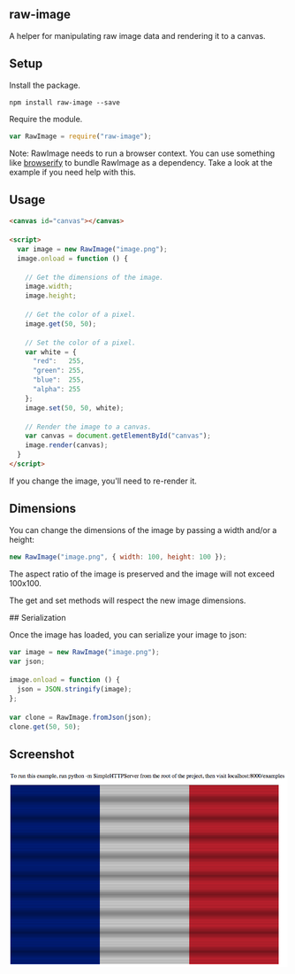 ## raw-image

A helper for manipulating raw image data and rendering it to a canvas.

## Setup

Install the package.

```
npm install raw-image --save
```

Require the module.

```javascript
var RawImage = require("raw-image");
```

Note: RawImage needs to run a browser context. You can use something like
[browserify](http://browserify.org/) to bundle RawImage as a dependency. Take a
look at the example if you need help with this.


## Usage

```html
<canvas id="canvas"></canvas>

<script>
  var image = new RawImage("image.png");
  image.onload = function () {

    // Get the dimensions of the image.
    image.width;
    image.height;

    // Get the color of a pixel.
    image.get(50, 50);

    // Set the color of a pixel.
    var white = {
      "red":   255,
      "green": 255,
      "blue":  255,
      "alpha": 255
    };
    image.set(50, 50, white);

    // Render the image to a canvas.
    var canvas = document.getElementById("canvas");
    image.render(canvas);
  }
</script>
```

If you change the image, you'll need to re-render it.


## Dimensions

You can change the dimensions of the image by passing a width and/or a height:

```javascript
new RawImage("image.png", { width: 100, height: 100 });
```

The aspect ratio of the image is preserved and the image will not exceed
100x100.

The get and set methods will respect the new image dimensions.

## Serialization

Once the image has loaded, you can serialize your image to json:

```javascript
var image = new RawImage("image.png");
var json;

image.onload = function () {
  json = JSON.stringify(image);
};

var clone = RawImage.fromJson(json);
clone.get(50, 50);
```

## Screenshot

![Screenshot](examples/scanlines/screenshot.png)
